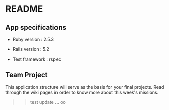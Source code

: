 # README

## App specifications

* Ruby version : 2.5.3  

* Rails version : 5.2  

* Test framework : rspec  

## Team Project

This application structure will serve as the basis for your final projects. Read through the wiki pages in order to know more about this week's missions.

>> test update ... oo